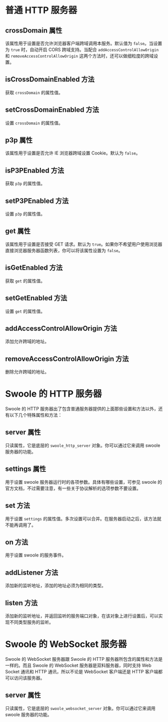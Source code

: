 # 普通 HTTP 服务器

## crossDomain 属性

该属性用于设置是否允许浏览器客户端跨域调用本服务。默认值为 `false`。当设置为 `true` 时，自动开启 CORS 跨域支持。当配合 `addAccessControlAllowOrigin` 和 `removeAccessControlAllowOrigin` 这两个方法时，还可以做细粒度的跨域设置。

## isCrossDomainEnabled 方法

获取 `crossDomain` 的属性值。

## setCrossDomainEnabled 方法

设置 `crossDomain` 的属性值。

## p3p 属性

该属性用于设置是否允许 IE 浏览器跨域设置 Cookie。默认为 `false`。

## isP3PEnabled 方法

获取 `p3p` 的属性值。

## setP3PEnabled 方法

设置 `p3p` 的属性值。

## get 属性

该属性用于设置是否接受 GET 请求。默认为 `true`。如果你不希望用户使用浏览器直接浏览器服务器函数列表，你可以将该属性设置为 `false`。

## isGetEnabled 方法

获取 `get` 的属性值。

## setGetEnabled 方法

设置 `get` 的属性值。

## addAccessControlAllowOrigin 方法

添加允许跨域的地址。

## removeAccessControlAllowOrigin 方法

删除允许跨域的地址。

# Swoole 的 HTTP 服务器

Swoole 的 HTTP 服务器出了包含普通服务器提供的上面那些设置和方法以外，还有以下几个特殊属性和方法：

## server 属性

只读属性，它是底层的 `swoole_http_server` 对象。你可以通过它来调用 swoole 服务器的功能。

## settings 属性

用于设置 swoole 服务器运行时的各项参数。具体有哪些设置，可参见 swoole 的官方文档，不过需要注意，有一些关于协议解析的选项参数不要设置。

## set 方法

用于设置 `settings` 的属性值。多次设置可以合并。在服务器启动之后，该方法就不能再调用了。

## on 方法

用于设置 swoole 的服务事件。

## addListener 方法

添加新的监听地址，添加的地址必须为相同的类型。

## listen 方法

添加新的监听地址，并返回监听的服务端口对象，在该对象上进行设置后，可以实现不同类型服务的监听。

# Swoole 的 WebSocket 服务器

Swoole 的 WebSocket 服务器跟 Swoole 的 HTTP 服务器所包含的属性和方法是一样的。而且 Swoole 的 WebSocket 服务器是双料服务器，同时支持 Web Socket 通讯和 HTTP 通讯，所以不论是 WebSocket 客户端还是 HTTP 客户端都可以访问该服务器。

## server 属性

只读属性，它是底层的 `swoole_websocket_server` 对象。你可以通过它来调用 swoole 服务器的功能。
